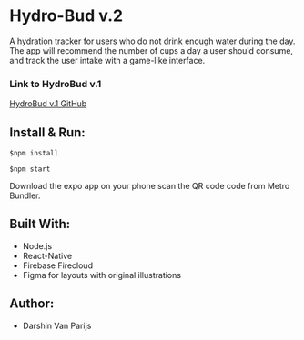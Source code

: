 # Hydro-Bud v.2

A hydration tracker for users who do not drink enough water during the day. The app will recommend the number of cups a day a user should consume, and track the user intake with a game-like interface.

### Link to HydroBud v.1

<a href="https://github.com/thats-so-ravenclaw/grace-shopper/">HydroBud v.1 GitHub</a>

## Install & Run:

`$npm install`

`$npm start`

Download the expo app on your phone scan the QR code code from Metro Bundler.

## Built With:

- Node.js
- React-Native
- Firebase Firecloud
- Figma for layouts with original illustrations

## Author:

- Darshin Van Parijs
